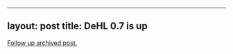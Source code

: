 
---
layout: post
title: DeHL 0.7 is up
---
[Follow up archived post.](/alex.ciobanu.org/index8fee.html)